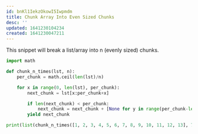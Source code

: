 ```yaml
---
id: bnKl1IekzOkowI5Iwpmdm
title: Chunk Array Into Even Sized Chunks
desc: ''
updated: 1641230104234
created: 1641230047211
---
```

This snippet will break a list/array into n (evenly sized) chunks.

```python
import math

def chunk_n_times(lst, n):
    per_chunk = math.ceil(len(lst)/n)

    for x in range(0, len(lst), per_chunk):
        next_chunk = lst[x:per_chunk+x]

        if len(next_chunk) < per_chunk:
            next_chunk = next_chunk + [None for y in range(per_chunk-len(next_chunk))]
        yield next_chunk

print(list(chunk_n_times([1, 2, 3, 4, 5, 6, 7, 8, 9, 10, 11, 12, 13], 7)))
```